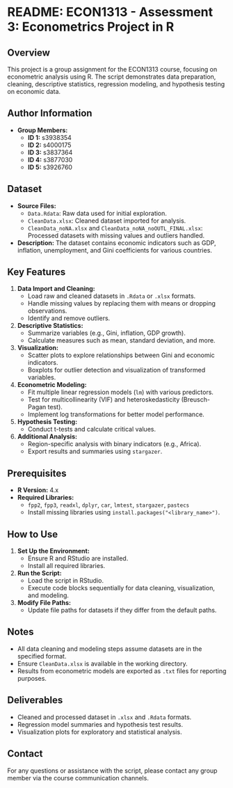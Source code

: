 # README: ECON1313 - Assessment 3: Econometrics Project in R

## Overview
This project is a group assignment for the ECON1313 course, focusing on econometric analysis using R. The script demonstrates data preparation, cleaning, descriptive statistics, regression modeling, and hypothesis testing on economic data.

## Author Information
- **Group Members:**
  - **ID 1:** s3938354
  - **ID 2:** s4000175
  - **ID 3:** s3837364
  - **ID 4:** s3877030
  - **ID 5:** s3926760

## Dataset
- **Source Files:**
  - `Data.Rdata`: Raw data used for initial exploration.
  - `CleanData.xlsx`: Cleaned dataset imported for analysis.
  - `CleanData_noNA.xlsx` and `CleanData_noNA_noOUTL_FINAL.xlsx`: Processed datasets with missing values and outliers handled.
- **Description:** The dataset contains economic indicators such as GDP, inflation, unemployment, and Gini coefficients for various countries.

## Key Features
1. **Data Import and Cleaning:**
   - Load raw and cleaned datasets in `.Rdata` or `.xlsx` formats.
   - Handle missing values by replacing them with means or dropping observations.
   - Identify and remove outliers.
2. **Descriptive Statistics:**
   - Summarize variables (e.g., Gini, inflation, GDP growth).
   - Calculate measures such as mean, standard deviation, and more.
3. **Visualization:**
   - Scatter plots to explore relationships between Gini and economic indicators.
   - Boxplots for outlier detection and visualization of transformed variables.
4. **Econometric Modeling:**
   - Fit multiple linear regression models (`lm`) with various predictors.
   - Test for multicollinearity (VIF) and heteroskedasticity (Breusch-Pagan test).
   - Implement log transformations for better model performance.
5. **Hypothesis Testing:**
   - Conduct t-tests and calculate critical values.
6. **Additional Analysis:**
   - Region-specific analysis with binary indicators (e.g., Africa).
   - Export results and summaries using `stargazer`.

## Prerequisites
- **R Version:** 4.x
- **Required Libraries:**
  - `fpp2`, `fpp3`, `readxl`, `dplyr`, `car`, `lmtest`, `stargazer`, `pastecs`
  - Install missing libraries using `install.packages("<library_name>")`.

## How to Use
1. **Set Up the Environment:**
   - Ensure R and RStudio are installed.
   - Install all required libraries.
2. **Run the Script:**
   - Load the script in RStudio.
   - Execute code blocks sequentially for data cleaning, visualization, and modeling.
3. **Modify File Paths:**
   - Update file paths for datasets if they differ from the default paths.

## Notes
- All data cleaning and modeling steps assume datasets are in the specified format.
- Ensure `CleanData.xlsx` is available in the working directory.
- Results from econometric models are exported as `.txt` files for reporting purposes.

## Deliverables
- Cleaned and processed dataset in `.xlsx` and `.Rdata` formats.
- Regression model summaries and hypothesis test results.
- Visualization plots for exploratory and statistical analysis.

## Contact
For any questions or assistance with the script, please contact any group member via the course communication channels.
